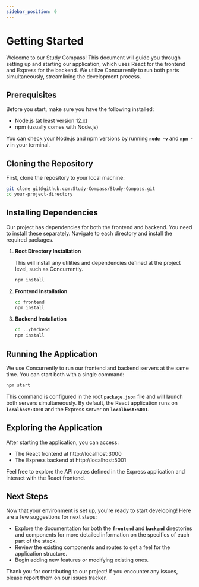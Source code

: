 ```yaml
---
sidebar_position: 0
---
```



# Getting Started

Welcome to our Study Compass! This document will guide you through setting up and starting our application, which uses React for the frontend and Express for the backend. We utilize Concurrently to run both parts simultaneously, streamlining the development process.

## **Prerequisites**

Before you start, make sure you have the following installed:

- Node.js (at least version 12.x)
- npm (usually comes with Node.js)

You can check your Node.js and npm versions by running **`node -v`** and **`npm -v`** in your terminal.

## **Cloning the Repository**

First, clone the repository to your local machine:

```bash
git clone git@github.com:Study-Compass/Study-Compass.git
cd your-project-directory
```

## **Installing Dependencies**

Our project has dependencies for both the frontend and backend. You need to install these separately. Navigate to each directory and install the required packages.

1. **Root Directory Installation**
    
    This will install any utilities and dependencies defined at the project level, such as Concurrently.
    
    ```bash
    npm install
    ```
    
2. **Frontend Installation**
    
    ```bash
    cd frontend
    npm install
    ```
    
3. **Backend Installation**
    
    ```bash
    cd ../backend
    npm install
    ```
    

## **Running the Application**

We use Concurrently to run our frontend and backend servers at the same time. You can start both with a single command:

```bash
npm start
```

This command is configured in the root **`package.json`** file and will launch both servers simultaneously. By default, the React application runs on **`localhost:3000`** and the Express server on **`localhost:5001`**.

## **Exploring the Application**

After starting the application, you can access:

- The React frontend at http://localhost:3000
- The Express backend at http://localhost:5001

Feel free to explore the API routes defined in the Express application and interact with the React frontend.

## **Next Steps**

Now that your environment is set up, you're ready to start developing! Here are a few suggestions for next steps:

- Explore the documentation for both the **`frontend`** and **`backend`** directories and components for more detailed information on the specifics of each part of the stack.
- Review the existing components and routes to get a feel for the application structure.
- Begin adding new features or modifying existing ones.

Thank you for contributing to our project! If you encounter any issues, please report them on our issues tracker.